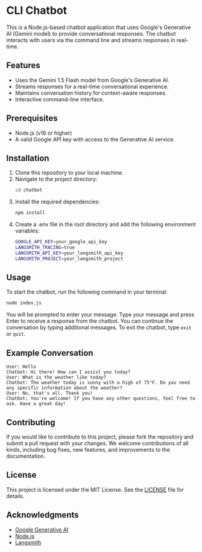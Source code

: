 # CLI Chatbot

This is a Node.js-based chatbot application that uses Google's Generative AI (Gemini model) to provide conversational responses. The chatbot interacts with users via the command line and streams responses in real-time.

## Features

- Uses the Gemini 1.5 Flash model from Google's Generative AI.
- Streams responses for a real-time conversational experience.
- Maintains conversation history for context-aware responses.
- Interactive command-line interface.

## Prerequisites

- Node.js (v16 or higher)
- A valid Google API key with access to the Generative AI service.

## Installation

1. Clone this repository to your local machine.
2. Navigate to the project directory:
   ```bash
   cd chatbot
   ```
3. Install the required dependencies:
   ```bash
   npm install
   ```
4. Create a .env file in the root directory and add the following environment variables:
   ```bash
   GOOGLE_API_KEY=your_google_api_key
   LANGSMITH_TRACING=true
   LANGSMITH_API_KEY=your_langsmith_api_key
   LANGSMITH_PROJECT=your_langsmith_project
   ```

## Usage

To start the chatbot, run the following command in your terminal:

```bash
node index.js
```

You will be prompted to enter your message. Type your message and press Enter to receive a response from the chatbot.
You can continue the conversation by typing additional messages. To exit the chatbot, type `exit` or `quit`.

## Example Conversation

```
User: Hello
Chatbot: Hi there! How can I assist you today?
User: What is the weather like today?
Chatbot: The weather today is sunny with a high of 75°F. Do you need any specific information about the weather?
User: No, that's all. Thank you!
Chatbot: You're welcome! If you have any other questions, feel free to ask. Have a great day!
```

## Contributing

If you would like to contribute to this project, please fork the repository and submit a pull request with your changes. We welcome contributions of all kinds, including bug fixes, new features, and improvements to the documentation.

## License

This project is licensed under the MIT License. See the [LICENSE](LICENSE) file for details.

## Acknowledgments

- [Google Generative AI](https://cloud.google.com/generative-ai/docs)
- [Node.js](https://nodejs.org/)
- [Langsmith](https://www.langsmith.com/)
